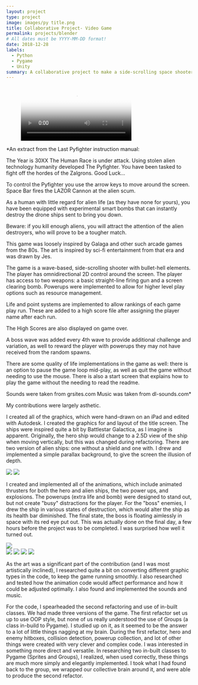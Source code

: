 ```yaml
---
layout: project
type: project
image: images/py title.png
title: Collaborative Project- Video Game
permalink: projects/blender
# All dates must be YYYY-MM-DD format!
date: 2018-12-28
labels:
  - Python
  - Pygame
  - Unity
summary: A collaborative project to make a side-scrolling space shooter. We called our team "Try Force" and in a very short amount of time, made a short game called "The Last PyFighter." 
---
```


<figure class="video_container">
  <video controls="true" allowfullscreen="true" poster="../images/pyfighter title.png">
    <source src="../images/pyfighter demo.mp4" type="video/mp4">
  </video>
</figure>

*An extract from the Last Pyfighter instruction manual:

The Year is 30XX
The Human Race is under attack.
Using stolen alien technology humanity developed The Pyfighter.
You have been tasked to fight off the hordes of the Zalgrons.
Good Luck...

To control the Pyfighter you use the arrow keys to move around the screen. Space Bar fires the LAZOR Cannon at the alien scum. 

As a human with little regard for alien life (as they have none for yours), you have been equipped with experimental smart bombs that can instantly destroy the drone ships sent to bring you down. 

Beware: if you kill enough aliens, you will attract the attention of the alien destroyers, who will prove to be a tougher match. 

This game was loosely inspired by Galaga and other such arcade games from the 80s. The art is inspired by sci-fi entertainment from that era and was drawn by Jes. 

The game is a wave-based, side-scrolling shooter with bullet-hell elements. The player has omnidirectional 2D control around the screen. The player has access to two weapons: a basic straight-line firing gun and a screen clearing bomb. Powerups were implemented to allow for higher level play options such as resource management. 

Life and point systems are implemented to allow rankings of each game play run. These are added to a high score file after assigning the player name after each run. 

The High Scores are also displayed on game over. 

A boss wave was added every 4th wave to provide additional challenge and variation, as well to reward the player with powerups they may not have received from the random spawns. 

There are some quality of life implementations in the game as well: there is an option to pause the game loop mid-play, as well as quit the game without needing to use the mouse. There is also a start screen that explains how to play the game without the needing to read the readme. 

Sounds were taken from grsites.com 
Music was taken from dl-sounds.com*

My contributions were largely asthetic. 

I created all of the graphics, which were hand-drawn on an iPad and edited with Autodesk. I created the graphics for and layout of the title screen. The ships were inspired quite a bit by Battlestar Galactica, as I imagine is apparent. Originally, the hero ship would change to a 2.5D view of the ship when moving vertically, but this was changed during refactoring. There are two version of alien ships: one without a shield and one with. I drew and implemented a simple parallax background, to give the screen the illusion of depth.

<div class="ui medium rounded images">
  <img class="ui image" src="../images/pyfighter title.png">
  <img class="ui image" src="../images/pyfighter wave.png">
</div>

I created and implemented all of the animations, which include animated thrusters for both the hero and alien ships, the two power ups, and explosions. The powerups (extra life and bomb) were designed to stand out, but not create "busy" distractions for the player. For the "boss" enemies, I drew the ship in various states of destruction, which would alter the ship as its health bar diminished. The final state, the boss is floating aimlessly in space with its red eye put out. This was actually done on the final day, a few hours before the project was to be completed. I was surprised how well it turned out.

<img class="ui medium centered rounded image" src="../images/pyfighter boss 1.png">

<div class="ui small rounded images">
  <img class="ui image" src="../images/pyfighter boss 2.png">
  <img class="ui image" src="../images/pyfighter boss 3.png">
  <img class="ui image" src="../images/pyfighter boss 4.png">
  <img class="ui image" src="../images/pyfighter boss 5.png">
</div>

As the art was a significant part of the contribution (and I was most artistically inclined), I researched quite a bit on converting different graphic types in the code, to keep the game running smoothly. I also researched and tested how the animation code would affect performance and how it could be adjusted optimally.  I also found and implemented the sounds and music.

For the code, I spearheaded the second refactoring and use of in-built classes. We had made three versions of the game. The first refactor set us up to use OOP style, but none of us really understood the use of Groups (a class in-build to Pygame). I studied up on it, as it seemed to be the answer to a lot of little things nagging at my brain. During the first refactor, hero and enemy hitboxes, collision detection, powerup collection, and lot of other things were created with very clever and complex code. I was interested in something more direct and versatile. In researching two in-built classes to Pygame (Sprites and Groups), I realized, when used correctly, these things are much more simply and elegantly implemented. I took what I had found back to the group, we wrapped our collective brain around it, and were able to produce the second refactor.


